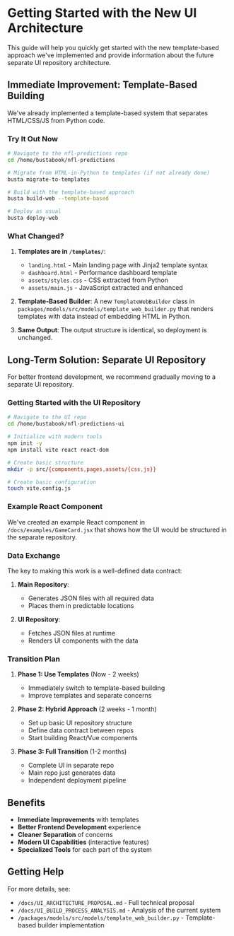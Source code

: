 # Getting Started with the New UI Architecture

This guide will help you quickly get started with the new template-based approach we've implemented and provide information about the future separate UI repository architecture.

## Immediate Improvement: Template-Based Building

We've already implemented a template-based system that separates HTML/CSS/JS from Python code.

### Try It Out Now

```bash
# Navigate to the nfl-predictions repo
cd /home/bustabook/nfl-predictions

# Migrate from HTML-in-Python to templates (if not already done)
busta migrate-to-templates

# Build with the template-based approach
busta build-web --template-based

# Deploy as usual
busta deploy-web
```

### What Changed?

1. **Templates are in `/templates/`**:
   - `landing.html` - Main landing page with Jinja2 template syntax
   - `dashboard.html` - Performance dashboard template
   - `assets/styles.css` - CSS extracted from Python
   - `assets/main.js` - JavaScript extracted and enhanced

2. **Template-Based Builder**:
   A new `TemplateWebBuilder` class in `packages/models/src/models/template_web_builder.py` 
   that renders templates with data instead of embedding HTML in Python.

3. **Same Output**:
   The output structure is identical, so deployment is unchanged.

## Long-Term Solution: Separate UI Repository

For better frontend development, we recommend gradually moving to a separate UI repository.

### Getting Started with the UI Repository

```bash
# Navigate to the UI repo
cd /home/bustabook/nfl-predictions-ui

# Initialize with modern tools
npm init -y
npm install vite react react-dom

# Create basic structure
mkdir -p src/{components,pages,assets/{css,js}}

# Create basic configuration
touch vite.config.js
```

### Example React Component

We've created an example React component in `/docs/examples/GameCard.jsx` that shows how the UI 
would be structured in the separate repository.

### Data Exchange

The key to making this work is a well-defined data contract:

1. **Main Repository**:
   - Generates JSON files with all required data
   - Places them in predictable locations

2. **UI Repository**:
   - Fetches JSON files at runtime
   - Renders UI components with the data

### Transition Plan

1. **Phase 1: Use Templates** (Now - 2 weeks)
   - Immediately switch to template-based building
   - Improve templates and separate concerns

2. **Phase 2: Hybrid Approach** (2 weeks - 1 month)
   - Set up basic UI repository structure
   - Define data contract between repos
   - Start building React/Vue components

3. **Phase 3: Full Transition** (1-2 months)
   - Complete UI in separate repo
   - Main repo just generates data
   - Independent deployment pipeline

## Benefits

- **Immediate Improvements** with templates
- **Better Frontend Development** experience
- **Cleaner Separation** of concerns
- **Modern UI Capabilities** (interactive features)
- **Specialized Tools** for each part of the system

## Getting Help

For more details, see:
- `/docs/UI_ARCHITECTURE_PROPOSAL.md` - Full technical proposal
- `/docs/UI_BUILD_PROCESS_ANALYSIS.md` - Analysis of the current system
- `/packages/models/src/models/template_web_builder.py` - Template-based builder implementation
